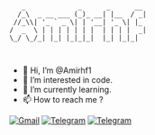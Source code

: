 ```

   _             _      _      __ 
  /_\  _ __ ___ (_)_ __| |__  / _|
 //_\\| '_ ` _ \| | '__| '_ \| |_ 
/  _  \ | | | | | | |  | | | |  _|
\_/ \_/_| |_| |_|_|_|  |_| |_|_|  
                                  


```                               


- 👋 Hi, I’m @Amirhf1
- 👀 I’m interested in code.
- 🌱 I’m currently learning.
- 📫 How to reach me ? 


[![Gmail](https://img.shields.io/badge/email-amirhf12x-00000)](mailto:amirhf12x@gmail.com)
[![Telegram](https://img.shields.io/badge/Telegram-0088cc?logo=telegram&logoColor=white)](https://t.me/theamirhf)
[![Telegram](https://img.shields.io/badge/Telegram-0088cc?logo=telegram&logoColor=white)](https://t.me/readmemdd)


<!---
Amirhf1/Amirhf1 is a ✨ special ✨ repository because its `README.md` (this file) appears on your GitHub profile.
You can click the Preview link to take a look at your changes.
--->
